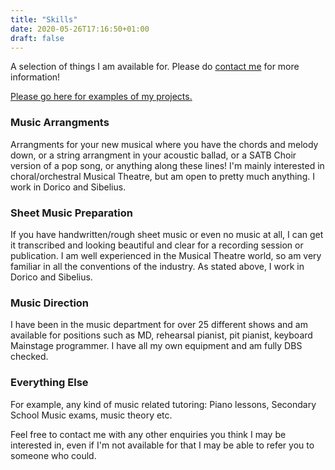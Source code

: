 ```yaml
---
title: "Skills"
date: 2020-05-26T17:16:50+01:00
draft: false
---
```


A selection of things I am available for. Please do [contact me](/contact) for more information!

[Please go here for examples of my projects.](/gallery)

### Music Arrangments

Arrangments for your new musical where you have the chords and melody down, or a string arrangment in your acoustic ballad, or a SATB Choir version of a pop song, or anything along these lines! I'm mainly interested in choral/orchestral Musical Theatre, but am open to pretty much anything. I work in Dorico and Sibelius.

### Sheet Music Preparation

If you have handwritten/rough sheet music or even no music at all, I can get it transcribed and looking beautiful and clear for a recording session or publication. I am well experienced in the Musical Theatre world, so am very familiar in all the conventions of the industry. As stated above, I work in Dorico and Sibelius.

### Music Direction

I have been in the music department for over 25 different shows and am available for positions such as MD, rehearsal pianist, pit pianist, keyboard Mainstage programmer. I have all my own equipment and am fully DBS checked.

### Everything Else

For example, any kind of music related tutoring: Piano lessons, Secondary School Music exams, music theory etc.  

Feel free to contact me with any other enquiries you think I may be interested in, even if I'm not available for that I may be able to refer you to someone who could.  